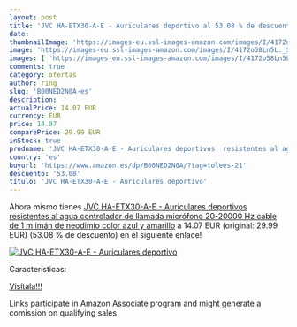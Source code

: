 ```yaml
---
layout: post
title: 'JVC HA-ETX30-A-E - Auriculares deportivo al 53.08 % de descuento'
date: 
thumbnailImage: 'https://images-eu.ssl-images-amazon.com/images/I/4172o58Ln5L._SL200_.jpg'
image: 'https://images-eu.ssl-images-amazon.com/images/I/4172o58Ln5L._SL200_.jpg'
images: [ 'https://images-eu.ssl-images-amazon.com/images/I/4172o58Ln5L._SL200_.jpg' ]
comments: true
category: ofertas
author: ring
slug: 'B00NED2N0A-es'
description:
actualPrice: 14.07 EUR
currency: EUR
price: 14.07
comparePrice: 29.99 EUR
inStock: true
prodname: 'JVC HA-ETX30-A-E - Auriculares deportivos  resistentes al agua  controlador de llamada  micrófono  20-20000 Hz  cable de 1 m  imán de neodimio   color azul y amarillo'
country: 'es'
buyurl: 'https://www.amazon.es/dp/B00NED2N0A/?tag=tolees-21'
descuento: '53.08'
titulo: 'JVC HA-ETX30-A-E - Auriculares deportivo'
---
```


Ahora mismo tienes [JVC HA-ETX30-A-E - Auriculares deportivos  resistentes al agua  controlador de llamada  micrófono  20-20000 Hz  cable de 1 m  imán de neodimio   color azul y amarillo](https://www.amazon.es/dp/B00NED2N0A/?tag=tolees-21) a 14.07 EUR (original: 29.99 EUR) (53.08 %  de descuento) en el siguiente enlace!

[![JVC HA-ETX30-A-E - Auriculares deportivo](https://images-eu.ssl-images-amazon.com/images/I/4172o58Ln5L._SL200_.jpg)](https://www.amazon.es/dp/B00NED2N0A/?tag=tolees-21)

Características:


[Visítala!!!](https://www.amazon.es/dp/B00NED2N0A/?tag=tolees-21)

Links participate in Amazon Associate program and might generate a comission on qualifying sales
